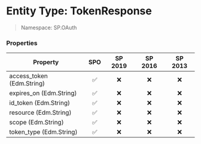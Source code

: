 # Entity Type: TokenResponse

> Namespace: SP.OAuth

### Properties

Property | SPO | SP 2019 | SP 2016 | SP 2013
----------|:---:|:-------:|:-------:|:-------:
access_token (Edm.String) | ✅ | ❌ | ❌ | ❌
expires_on (Edm.String) | ✅ | ❌ | ❌ | ❌
id_token (Edm.String) | ✅ | ❌ | ❌ | ❌
resource (Edm.String) | ✅ | ❌ | ❌ | ❌
scope (Edm.String) | ✅ | ❌ | ❌ | ❌
token_type (Edm.String) | ✅ | ❌ | ❌ | ❌